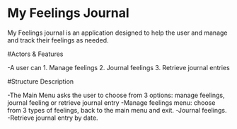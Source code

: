 # My Feelings Journal 
My Feelings journal is an application designed to help the user and manage and track their feelings as needed. 
 
#Actors & Features
 
  -A user can
    1. Manage feelings
    2. Journal feelings 
    3. Retrieve journal entries 
 
#Structure Description
 
  -The Main Menu asks the user to choose from 3 options: manage feelings, journal feeling or retrieve journal entry 
  -Manage feelings menu: choose from 3 types of feelings, back to the main menu and exit.
  -Journal feelings.
  -Retrieve journal entry by date.

